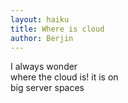 ```yaml
---
layout: haiku
title: Where is cloud
author: Berjin
---
```


I always wonder<br>
where the cloud is! it is on <br>
big server spaces<br>